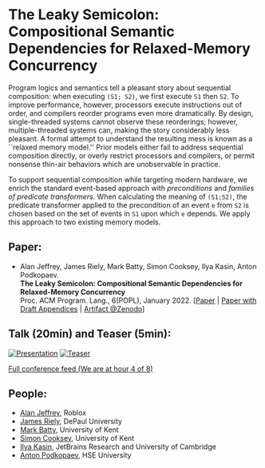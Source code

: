 # The Leaky Semicolon: Compositional Semantic Dependencies for Relaxed-Memory Concurrency

Program logics and semantics tell a pleasant story about sequential
composition: when executing `(S1; S2)`, we first execute `S1` then `S2`.  To
improve performance, however, processors execute instructions out of order,
and compilers reorder programs even more dramatically.  By design,
single-threaded systems cannot observe these reorderings; however,
multiple-threaded systems can, making the story considerably less pleasant.
A formal attempt to understand the resulting mess is known as a ``relaxed
memory model.''  Prior models either fail to address sequential composition
directly, or overly restrict processors and compilers, or permit nonsense
thin-air behaviors which are unobservable in practice.

To support sequential composition while targeting modern hardware, we enrich
the standard event-based approach with _preconditions_ and _families of
predicate transformers_.  When calculating the meaning of `(S1;S2)`, the
predicate transformer applied to the precondition of an event `e` from `S2`
is chosen based on the set of events in `S1` upon which `e` depends.  We
apply this approach to two existing memory models.

## Paper:

- Alan Jeffrey, James Riely, Mark Batty, Simon Cooksey, Ilya Kasin, Anton Podkopaev.  
  **The Leaky Semicolon: Compositional Semantic Dependencies for Relaxed-Memory Concurrency**  
  Proc. ACM Program. Lang., 6(POPL), January 2022.
  [[Paper](https://github.com/chicago-relaxed-memory/seqcomp/raw/master/paper/DRAFT.pdf) |
   [Paper with Draft Appendices](https://github.com/chicago-relaxed-memory/seqcomp/raw/master/paper/DRAFT-APPENDIX.pdf) |
   [Artifact @Zenodo](https://doi.org/10.5281/zenodo.5675056)]
   <!-- [Short Video](https://youtu.be/vpkl2gR_wsQ) | -->
   <!-- [Long Video](https://youtu.be/pj912bYJ0Do)] -->

## Talk (20min) and Teaser (5min):

  [![Presentation](http://img.youtube.com/vi/pj912bYJ0Do/0.jpg)](http://www.youtube.com/watch?v=pj912bYJ0Do "Presentation") 
  [![Teaser](http://img.youtube.com/vi/vpkl2gR_wsQ/0.jpg)](http://www.youtube.com/watch?v=vpkl2gR_wsQ "Teaser")

  [Full conference feed (We are at hour 4 of 8)](https://t.co/GEjkrkhjnM)
  
## People:

- [Alan Jeffrey](https://asaj.org/), Roblox
- [James Riely](https://fpl.cs.depaul.edu/jriely/), DePaul University
- [Mark Batty](https://www.kent.ac.uk/computing/people/3126/batty-mark), University of Kent
- [Simon Cooksey](https://graymalk.in/), University of Kent
- [Ilya Kasin](https://ilya.fun/), JetBrains Research and University of Cambridge
- [Anton Podkopaev](https://podkopaev.net/), HSE University
